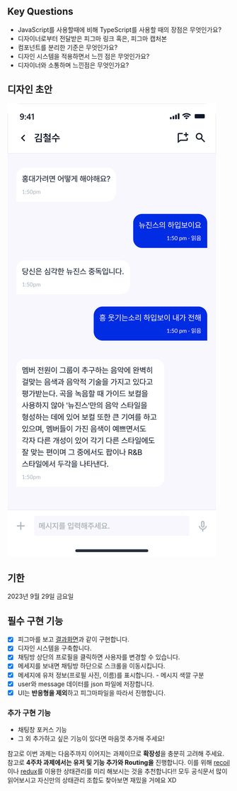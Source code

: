 

## Key Questions

- JavaScript를 사용할때에 비해 TypeScript를 사용할 때의 장점은 무엇인가요?
- 디자이너로부터 전달받은 피그마 링크 혹은, 피그마 캡처본
- 컴포넌트를 분리한 기준은 무엇인가요?
- 디자인 시스템을 적용하면서 느낀 점은 무엇인가요?
- 디자이너와 소통하며 느낀점은 무엇인가요?

## 디자인 초안 

<img src="채팅.jpg">

## 기한

2023년 9월 29일 금요일

## 필수 구현 기능

- [x] 피그마를 보고 [결과화면](https://3th-fb-messenger.netlify.app)과 같이 구현합니다. 
- [x] 디자인 시스템을 구축합니다.
- [x] 채팅방 상단의 프로필을 클릭하면 사용자를 변경할 수 있습니다.
- [x] 메세지를 보내면 채팅방 하단으로 스크롤을 이동시킵니다.
- [x] 메세지에 유저 정보(프로필 사진, 이름)를 표시합니다. - 메시지 색깔 구분
- [x] user와 message 데이터를 json 파일에 저장합니다.
- [x] UI는 **반응형을 제외**하고 피그마파일을 따라서 진행합니다.

### 추가 구현 기능

- 채팅창 포커스 기능
- 그 외 추가하고 싶은 기능이 있다면 마음껏 추가해 주세요!

참고로 이번 과제는 다음주까지 이어지는 과제이므로 **확장성**을 충분히 고려해 주세요. 참고로 **4주차 과제에서는 유저 및 기능 추가와 Routing을** 진행합니다. 이를 위해 [recoil](https://recoiljs.org/ko/)이나 [redux](https://ko.redux.js.org/introduction/getting-started/)를 이용한 상태관리를 미리 해보시는 것을 추천합니다!! 모두 공식문서 많이 읽어보시고 자신만의 상태관리 조합도 찾아보면 재밌을 거에요 XD

